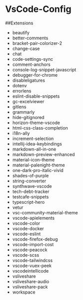 # VsCode-Config

##Extensions

- beautify
- better-comments
- bracket-pair-colorizer-2
- change-case
- chat
- code-settings-sync
- comment-anchors
- console-log-snippet-javascript
- debugger-for-chrome
- disableligatures
- dotenv
- errorlens
- eslint-disable-snippets
- gc-excelviewer
- gitlens
- grammarly
- hide-gitignored
- horizon-theme-vscode
- html-css-class-completion
- i18n-ally
- increment-selection
- intellij-idea-keybindings
- markdown-all-in-one
- markdown-preview-enhanced
- material-icon-theme
- material-palenight-theme
- one-dark-pro-italic-vivid
- shades-of-purple
- string-converter
- synthwave-vscode
- tech-debt-tracker
- testcafe-snippets
- typescript-hero
- vetur
- vsc-community-material-theme
- vscode-apielements
- vscode-color
- vscode-docker
- vscode-eslint
- vscode-firefox-debug
- vscode-import-cost
- vscode-peacock
- vscode-scss
- vscode-tailwindcss
- vscode-vuex-peek
- vscodeintellicode
- vsliveshare
- vsliveshare-audio
- vsliveshare-pack
- workspace 
